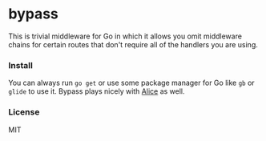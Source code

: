 # bypass
This is trivial middleware for Go in which it allows you omit middleware chains for
certain routes that don't require all of the handlers you are using.

### Install
You can always run `go get` or use some package manager for Go like `gb` or `glide` to use it.
Bypass plays nicely with [Alice](https://github.com/justinas/alice) as well.

### License
MIT
